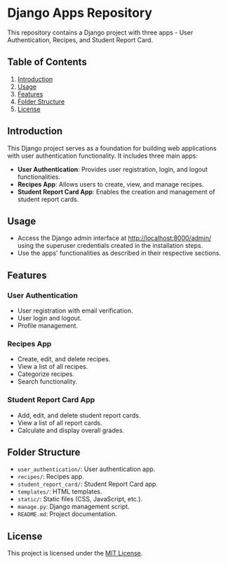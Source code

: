 # Django Apps Repository

This repository contains a Django project with three apps - User Authentication, Recipes, and Student Report Card.

## Table of Contents

1. [Introduction](#introduction)
2. [Usage](#usage)
3. [Features](#features)
4. [Folder Structure](#folder-structure)
5. [License](#license)

## Introduction

This Django project serves as a foundation for building web applications with user authentication functionality. It includes three main apps:

- **User Authentication**: Provides user registration, login, and logout functionalities.
- **Recipes App**: Allows users to create, view, and manage recipes.
- **Student Report Card App**: Enables the creation and management of student report cards.

## Usage

- Access the Django admin interface at [http://localhost:8000/admin/](http://localhost:8000/admin/) using the superuser credentials created in the installation steps.
- Use the apps' functionalities as described in their respective sections.

## Features

### User Authentication

- User registration with email verification.
- User login and logout.
- Profile management.

### Recipes App

- Create, edit, and delete recipes.
- View a list of all recipes.
- Categorize recipes.
- Search functionality.

### Student Report Card App

- Add, edit, and delete student report cards.
- View a list of all report cards.
- Calculate and display overall grades.

## Folder Structure

- `user_authentication/`: User authentication app.
- `recipes/`: Recipes app.
- `student_report_card/`: Student Report Card app.
- `templates/`: HTML templates.
- `static/`: Static files (CSS, JavaScript, etc.).
- `manage.py`: Django management script.
- `README.md`: Project documentation.

## License

This project is licensed under the [MIT License](LICENSE).
